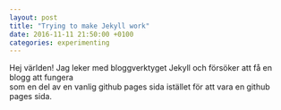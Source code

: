 ```yaml
---
layout: post
title: "Trying to make Jekyll work"
date: 2016-11-11 21:50:00 +0100
categories: experimenting
---
```


Hej världen!
Jag leker med bloggverktyget Jekyll och försöker att få en blogg att fungera<br> 
som en del av en vanlig github pages sida istället för att vara en github<br>
pages sida.